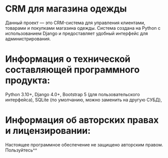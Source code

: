 # CRM для магазина одежды
Данный проект — это CRM-система для управления клиентами, товарами и покупками магазина одежды. Система создана на Python с использованием Django и предоставляет удобный интерфейс для администрирования.


# Информация о технической составляющей программного продукта:
Python 3.10+,
Django 4.0+,
Bootstrap 5 (для пользовательского интерфейса),
SQLite (по умолчанию, можно заменить на другую СУБД),

# Информация об авторских правах и лицензировании:
Настоящее программное обеспечение не защищено авторским правом.  
Пользуйтесь^^

